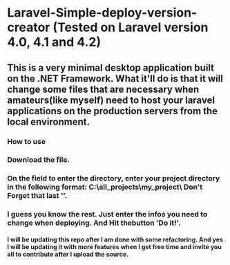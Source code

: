 # Laravel-Simple-deploy-version-creator (Tested on Laravel version 4.0, 4.1 and 4.2)
## This is a very minimal desktop application built on the .NET Framework. What it'll do is that it will change some files that are necessary when amateurs(like myself) need to host your laravel applications on the production servers from the local environment.
### How to use
### Download the file.
### On the field to enter the directory, enter your project directory in the following format: C:\all_projects\my_project\ Don't Forget that last '\'.
### I guess you know the rest. Just enter the infos you need to change when deploying. And Hit thebutton 'Do it!'.

#### I will be updating this repo after I am done with some refactoring. And yes I will be updating it with more features when I get free time and invite you all to contribute after I upload the source. 
